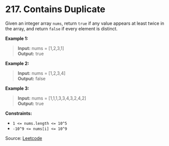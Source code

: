 # 217. Contains Duplicate

Given an integer array `nums`, return `true` if any value appears at least twice in the array, and return `false` if every element is distinct.

**Example 1:**

> **Input:** nums = [1,2,3,1]<br>
> **Output:** true

**Example 2:**

> **Input:** nums = [1,2,3,4]<br>
> **Output:** false

**Example 3:**

> **Input:** nums = [1,1,1,3,3,4,3,2,4,2] <br>
> **Output:** true

**Constraints:**

- `1 <= nums.length <= 10^5`
- `-10^9 <= nums[i] <= 10^9`

Source: [Leetcode](https://leetcode.com/problems/contains-duplicate/) 
